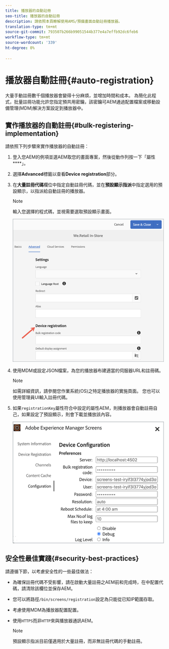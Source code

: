 ```yaml
---
title: 播放器的自動註冊
seo-title: 播放器的自動註冊
description: 請依照本頁瞭解使用AMS/預備畫面自動註冊播放器。
translation-type: tm+mt
source-git-commit: 793507b266b99051544b377e4a7effb92dc6feb6
workflow-type: tm+mt
source-wordcount: '339'
ht-degree: 0%

---
```



# 播放器自動註冊{#auto-registration}

大量手動註冊數千個播放器會變得十分麻煩，並增加時間和成本。 為簡化此程式，批量註冊功能允許您指定預共用密鑰，該密鑰可AEM通過配置檔案或移動設備管理(MDM)解決方案設定到播放器中。

## 實作播放器的自動註冊{#bulk-registering-implementation}

請依照下列步驟來實作播放器的自動註冊：

1. 登入您AEM的例項並選AEM取您的畫面專案，然後從動作列按一下「屬性&#x200B;****」。
1. 選擇&#x200B;**Advanced**&#x200B;標籤以查看&#x200B;**Device registration**&#x200B;部分。

1. 在&#x200B;**大量註冊代碼**&#x200B;欄位中指定自動註冊代碼，並在&#x200B;**預設顯示指派**&#x200B;中指定選用的預設顯示，以指派給自動註冊的播放器。
   >[!NOTE]
   >輸入您選擇的程式碼，並視需要選取預設顯示畫面。

   ![影像](/help/user-guide/assets/auto-registration/auto-register1.png)
1. 使用MDM或設定JSON檔案，為您的播放器布建適當的伺服器URL和註冊碼。

   >[!NOTE]
   >如需詳細資訊，請參閱您作業系統(OS)之特定播放器的實施頁面。 您也可以使用管理員UI輸入註冊代碼。

1. 如果`registrationKey`屬性符合中設定的屬性AEM，則播放器會自動註冊自己，如果設定了預設顯示，則會下載並播放該內容。

   ![影像](/help/user-guide/assets/auto-registration/auto-register2.png)

## 安全性最佳實踐{#security-best-practices}

請遵循下節，以考慮安全性的一些最佳做法：

* 為確保註冊代碼不受影響，請在啟動大量註冊之AEM前和完成時，在中配置代碼，請清除該欄位並保存AEM。

* 您可以將路徑`/bin/screens/registration`設定為只能從已知IP範圍存取。

* 考慮使用MDM為播放器配置配置。

* 使用`HTTPS`而非`HTTP`來與播放器通訊AEM。

   >[!NOTE]
   >預設顯示指派目前僅適用於大量註冊，而非無註冊代碼的手動註冊。
